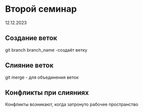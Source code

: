 # Второй семинар
12.12.2023

## Создание веток

git branch branch_name -создаёт ветку

## Слияние веток

git merge - для объединения веток

## Конфликты при слияниях

Конфликты возникают, когда затронуто рабочее пространство